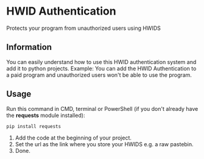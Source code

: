# HWID Authentication
Protects your program from unauthorized users using HWIDS

## Information
You can easily understand how to use this HWID authentication system and add it to python projects.
Example: You can add the HWID Authentication to a paid program and unauthorized users won't be able to use the program.

## Usage
Run this command in CMD, terminal or PowerShell (if you don't already have the **requests** module installed):
```
pip install requests
```
1. Add the code at the beginning of your project.
2. Set the url as the link where you store your HWIDS e.g. a raw pastebin.
3. Done.
